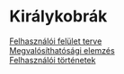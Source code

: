 # Királykobrák

[Felhasználói felület terve](https://szofttech.inf.elte.hu/szt-ab-2020212/group-05/kiralykobrak/-/wikis/Felhaszn%C3%A1l%C3%B3i-fel%C3%BClet-terve)  
[Megvalósíthatósági elemzés](https://szofttech.inf.elte.hu/szt-ab-2020212/group-05/kiralykobrak/-/wikis/Megval%C3%B3s%C3%ADthat%C3%B3s%C3%A1gi-elemz%C3%A9s)  
[Felhasználói történetek](https://szofttech.inf.elte.hu/szt-ab-2020212/group-05/kiralykobrak/-/wikis/Felhaszn%C3%A1l%C3%B3i-t%C3%B6rt%C3%A9netek)
